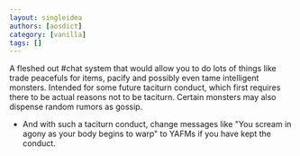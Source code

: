 ```yaml
---
layout: singleidea
authors: [aosdict]
category: [vanilla]
tags: []
---
```

A fleshed out #chat system that would allow you to do lots of things like trade peacefuls for items, pacify and possibly even tame intelligent monsters. Intended for some future taciturn conduct, which first requires there to be actual reasons not to be taciturn. Certain monsters may also dispense random rumors as gossip.
* And with such a taciturn conduct, change messages like "You scream in agony as your body begins to warp" to YAFMs if you have kept the conduct.
